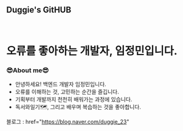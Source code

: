 ## Duggie's GitHUB

<br>

# 오류를 좋아하는 개발자, 임정민입니다.

<h3>😎About me😎</h3>

  <ul>
    <li>안녕하세요! 백엔드 개발자 임정민입니다.</li>
    <li>오류를 이해하는 것, 고민하는 순간을 즐깁니다.</li>
    <li>기획부터 개발까지 천천히 배워가는 과정에 있습니다.</li>
    <li>독서와일기🗺️, 그리고 배우며 복습하는 것을 좋아합니다. </li>
  </ul>

  
블로그 : href="https://blog.naver.com/duggie_23"
